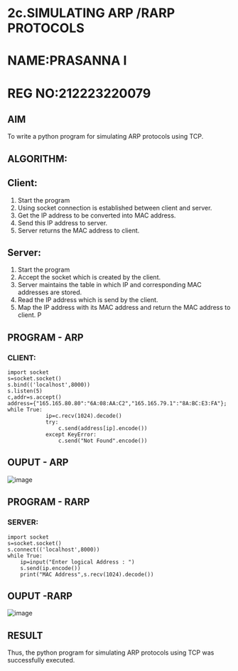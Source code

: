 # 2c.SIMULATING ARP /RARP PROTOCOLS
# NAME:PRASANNA I
# REG NO:212223220079
## AIM
To write a python program for simulating ARP protocols using TCP.
## ALGORITHM:
## Client:
1. Start the program
2. Using socket connection is established between client and server.
3. Get the IP address to be converted into MAC address.
4. Send this IP address to server.
5. Server returns the MAC address to client.
## Server:
1. Start the program
2. Accept the socket which is created by the client.
3. Server maintains the table in which IP and corresponding MAC addresses are
stored.
4. Read the IP address which is send by the client.
5. Map the IP address with its MAC address and return the MAC address to client.
P
## PROGRAM - ARP
### CLIENT:
```
import socket 
s=socket.socket() 
s.bind(('localhost',8000)) 
s.listen(5) 
c,addr=s.accept() 
address={"165.165.80.80":"6A:08:AA:C2","165.165.79.1":"8A:BC:E3:FA"}; 
while True: 
            ip=c.recv(1024).decode() 
            try: 
                c.send(address[ip].encode()) 
            except KeyError: 
                c.send("Not Found".encode()) 
```
## OUPUT - ARP
![image](https://github.com/prasanna2006I/2c.ARP_RARP_PROTOCOLS/assets/150161282/35984b8e-5e90-4733-9849-b7611a079534)

## PROGRAM - RARP
### SERVER:
```
import socket
s=socket.socket()
s.connect(('localhost',8000))
while True:
    ip=input("Enter logical Address : ")
    s.send(ip.encode())
    print("MAC Address",s.recv(1024).decode())
```
## OUPUT -RARP
![image](https://github.com/prasanna2006I/2c.ARP_RARP_PROTOCOLS/assets/150161282/87f0420d-06cd-4cad-8f41-382e8a9a8c80)

## RESULT
Thus, the python program for simulating ARP protocols using TCP was successfully 
executed.
